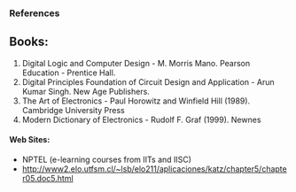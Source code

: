 ### References

## Books:

1. Digital Logic and Computer Design - M. Morris Mano. Pearson Education - Prentice Hall.
2. Digital Principles Foundation of Circuit Design and Application - Arun Kumar Singh. New Age Publishers.
3. The Art of Electronics - Paul Horowitz and Winfield Hill (1989). Cambridge University Press
4. Modern Dictionary of Electronics - Rudolf F. Graf (1999). Newnes

#### Web Sites:

- NPTEL (e-learning courses from IITs and IISC)
- http://www2.elo.utfsm.cl/~lsb/elo211/aplicaciones/katz/chapter5/chapter05.doc5.html
